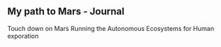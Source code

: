 ## My path to Mars - Journal

Touch down on Mars
Running the Autonomous Ecosystems for Human exporation